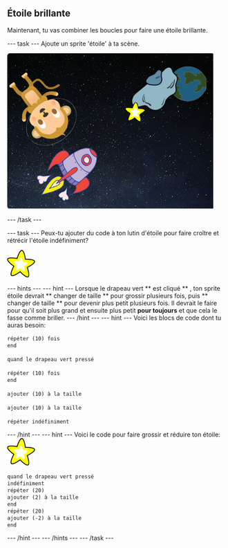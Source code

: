 ## Étoile brillante

Maintenant, tu vas combiner les boucles pour faire une étoile brillante.

\--- task \--- Ajoute un sprite 'étoile' à ta scène.

![Ajouter une sprite étoile](images/space-star-sprite.png)

\--- /task \---

\--- task \--- Peux-tu ajouter du code à ton lutin d'étoile pour faire croître et rétrécir l'étoile indéfiniment?

![Tester une étoile brillante](images/sprite-star.png)

\--- hints \--- \--- hint \--- Lorsque le drapeau vert ** est cliqué ** , ton sprite étoile devrait ** changer de taille ** pour grossir plusieurs fois, puis ** changer de taille ** pour devenir plus petit plusieurs fois. Il devrait le faire pour qu'il soit plus grand et ensuite plus petit **pour toujours** et que cela le fasse comme briller. \--- /hint \--- \--- hint \--- Voici les blocs de code dont tu auras besoin:

```blocks3
répéter (10) fois
end

quand le drapeau vert pressé

répéter (10) fois
end

ajouter (10) à la taille

ajouter (10) à la taille

répéter indéfiniment
```

\--- /hint \--- \--- hint \--- Voici le code pour faire grossir et réduire ton étoile: ![Sprite Étoile](images/sprite-star.png)

```blocks3
quand le drapeau vert pressé
indéfiniment
répéter (20)
ajouter (2) à la taille 
end
répéter (20)
ajouter (-2) à la taille
end

```

\--- /hint \--- \--- /hints \--- \--- /task \---